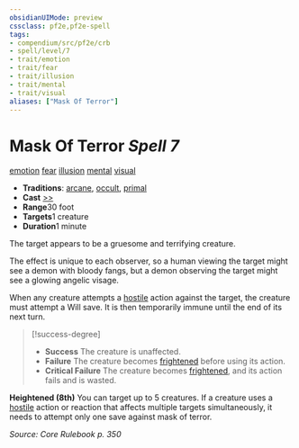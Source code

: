 ```yaml
---
obsidianUIMode: preview
cssclass: pf2e,pf2e-spell
tags:
- compendium/src/pf2e/crb
- spell/level/7
- trait/emotion
- trait/fear
- trait/illusion
- trait/mental
- trait/visual
aliases: ["Mask Of Terror"]
---
```

# Mask Of Terror *Spell 7*   
[emotion](/rules/traits/emotion.md)  [fear](/rules/traits/fear.md)  [illusion](/rules/traits/illusion.md)  [mental](/rules/traits/mental.md)  [visual](/rules/traits/visual.md)  

- **Traditions**: [arcane](/rules/traits/arcane.md), [occult](/rules/traits/occult.md), [primal](/rules/traits/primal.md)
- **Cast** [>>](/rules/core-rulebook/chapter-9-playing-the-game.md#Actions "Two-Action") 
- **Range**30 foot
- **Targets**1 creature
- **Duration**1 minute

The target appears to be a gruesome and terrifying creature.

The effect is unique to each observer, so a human viewing the target might see a demon with bloody fangs, but a demon observing the target might see a glowing angelic visage.

When any creature attempts a [hostile](/rules/conditions.md#Hostile) action against the target, the creature must attempt a Will save. It is then temporarily immune until the end of its next turn.

> [!success-degree] 
> - **Success** The creature is unaffected.
> - **Failure** The creature becomes [frightened](/rules/conditions.md#Frightened) before using its action.
> - **Critical Failure** The creature becomes [frightened](/rules/conditions.md#Frightened), and its action fails and is wasted.

**Heightened (8th)** You can target up to 5 creatures. If a creature uses a [hostile](/rules/conditions.md#Hostile) action or reaction that affects multiple targets simultaneously, it needs to attempt only one save against mask of terror.

*Source: Core Rulebook p. 350*